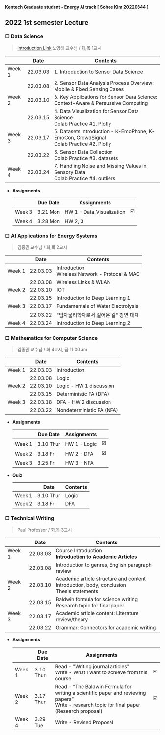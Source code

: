 **Kentech Graduate student - Energy AI track [ Sohee Kim 20220344 ]** 

## 2022 1st semester Lecture

### □ Data Science

> [Introduction Link](http://tiny.cc/y3wouz)
> 노영태 교수님 / 화,목 1교시

|        | Date     | Contents                                                     |
| ------ | -------- | ------------------------------------------------------------ |
| Week 1 | 22.03.03 | 1. Introduction to Sensor Data Science                       |
|        | 22.03.08 | 2. Sensor Data Analysis Process Overview: Mobile & Fixed Sensing Cases |
| Week 2 | 22.03.10 | 3. Key Applications for Sensor Data Science: Context-Aware & Persuasive Computing |
|        | 22.03.15 | 4. Data Visualization for Sensor Data Science <br />Colab Practice #1. Plotly |
| Week 3 | 22.03.17 | 5. Datasets Introduction - K-EmoPhone, K-EmoCon, CrowdSignal<br />Colab Practice #2. Plotly |
|        | 22.03.22 | 6. Sensor Data Collection<br />Colab Practice #3. datasets   |
| Week 4 | 22.03.24 | 7. Handling Noise and Missing Values in Sensory Data<br />Colab Practice #4. outliers |

* **Assignments**

  |        | Due Date | Assignments               |                         |
  | ------ | -------- | ------------------------- | ----------------------- |
  | Week 3 | 3.21 Mon | HW 1 - Data_Visualization | :ballot_box_with_check: |
  | Week 4 | 3.28 Mon | HW 2, 3                   |                         |



### □ AI Applications for Energy Systems

> 김종권 교수님 /  화,목 2교시

|        | Date     | Contents                                            |
| ------ | -------- | --------------------------------------------------- |
| Week 1 | 22.03.03 | Introduction<br />Wireless Network - Protocal & MAC |
|        | 22.03.08 | Wireless Links & WLAN                               |
| Week 2 | 22.03.10 | IOT                                                 |
|        | 22.03.15 | Introduction to Deep Learning 1                     |
| Week 3 | 22.03.17 | Fundamentals of Water Electrolysis                  |
|        | 22.03.22 | "입자물리학자로서 걸어온 길" 강연 대체              |
| Week 4 | 22.03.24 | Introduction to Deep Learning 2                     |



### □ Mathematics for Computer Science

>  김종권 교수님 /  화 4교시, 금 11:00 am

|        | Date     | Contents                  |
| ------ | -------- | ------------------------- |
| Week 1 | 22.03.03 | Introduction              |
|        | 22.03.08 | Logic                     |
| Week 2 | 22.03.10 | Logic - HW 1 discussion   |
|        | 22.03.15 | Deterministic FA (DFA)    |
| Week 3 | 22.03.18 | DFA - HW 2 discussion     |
|        | 22.03.22 | Nondeterministic FA (NFA) |

* **Assignments**

  |        | Due Date  | Assignments  |                         |
  | ------ | --------- | ------------ | ----------------------- |
  | Week 1 | 3.10 Thur | HW 1 - Logic | :ballot_box_with_check: |
  | Week 2 | 3.18 Fri  | HW 2 - DFA   | :ballot_box_with_check: |
  | Week 3 | 3.25 Fri  | HW 3 - NFA   |                         |

* **Quiz**

  |        | Date      | Contents |
  | ------ | --------- | -------- |
  | Week 1 | 3.10 Thur | Logic    |
  | Week 2 | 3.18 Fri  | DFA      |



### □ Technical Writing

> Paul Professor / 화,목 3교시

|        | Date     | Contents                                                     |
| ------ | -------- | ------------------------------------------------------------ |
| Week 1 | 22.03.03 | Course Introduction<br />**Introduction to Academic Articles** |
|        | 22.03.08 | Introduction to genres, English paragraph review             |
| Week 2 | 22.03.10 | Academic article structure and content<br />Introduction, body, conclusion<br />Thesis statements |
|        | 22.03.15 | Baldwin formula for science writing<br />Research topic for final paper |
| Week 3 | 22.03.17 | Academic article content: Literature review/theory           |
|        | 22.03.22 | Grammar: Connectors for academic writing                     |

* **Assignments**

    |        | Due Date  | Assignments                                                  |                         |
    | ------ | --------- | ------------------------------------------------------------ | ----------------------- |
    | Week 1 | 3.10 Thur | Read - "Writing journal articles" <br />Write - What I want to achieve from this course | :ballot_box_with_check: |
    | Week 2 | 3.17 Thur | Read - “The Baldwin Formula for writing a scientific paper and reviewing papers” <br />Write - research topic for final paper (Research proposal) | :ballot_box_with_check: |
    | Week 4 | 3.29 Tue  | Write - Revised Proposal                                     |                         |

